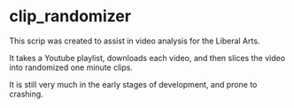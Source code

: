 # clip_randomizer

This scrip was created to assist in video analysis for the Liberal Arts.

It takes a Youtube playlist, downloads each video, and then slices the video into randomized one minute clips.

It is still very much in the early stages of development, and prone to crashing.
